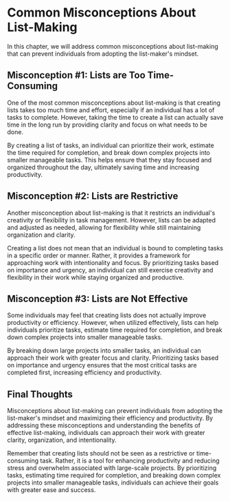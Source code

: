 Common Misconceptions About List-Making
==========================================================================================

In this chapter, we will address common misconceptions about list-making that can prevent individuals from adopting the list-maker's mindset.

Misconception #1: Lists are Too Time-Consuming
----------------------------------------------

One of the most common misconceptions about list-making is that creating lists takes too much time and effort, especially if an individual has a lot of tasks to complete. However, taking the time to create a list can actually save time in the long run by providing clarity and focus on what needs to be done.

By creating a list of tasks, an individual can prioritize their work, estimate the time required for completion, and break down complex projects into smaller manageable tasks. This helps ensure that they stay focused and organized throughout the day, ultimately saving time and increasing productivity.

Misconception #2: Lists are Restrictive
---------------------------------------

Another misconception about list-making is that it restricts an individual's creativity or flexibility in task management. However, lists can be adapted and adjusted as needed, allowing for flexibility while still maintaining organization and clarity.

Creating a list does not mean that an individual is bound to completing tasks in a specific order or manner. Rather, it provides a framework for approaching work with intentionality and focus. By prioritizing tasks based on importance and urgency, an individual can still exercise creativity and flexibility in their work while staying organized and productive.

Misconception #3: Lists are Not Effective
-----------------------------------------

Some individuals may feel that creating lists does not actually improve productivity or efficiency. However, when utilized effectively, lists can help individuals prioritize tasks, estimate time required for completion, and break down complex projects into smaller manageable tasks.

By breaking down large projects into smaller tasks, an individual can approach their work with greater focus and clarity. Prioritizing tasks based on importance and urgency ensures that the most critical tasks are completed first, increasing efficiency and productivity.

Final Thoughts
--------------

Misconceptions about list-making can prevent individuals from adopting the list-maker's mindset and maximizing their efficiency and productivity. By addressing these misconceptions and understanding the benefits of effective list-making, individuals can approach their work with greater clarity, organization, and intentionality.

Remember that creating lists should not be seen as a restrictive or time-consuming task. Rather, it is a tool for enhancing productivity and reducing stress and overwhelm associated with large-scale projects. By prioritizing tasks, estimating time required for completion, and breaking down complex projects into smaller manageable tasks, individuals can achieve their goals with greater ease and success.
